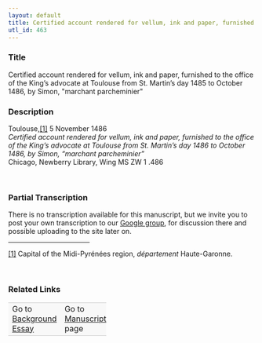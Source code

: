 ```yaml
---  
layout: default  
title: Certified account rendered for vellum, ink and paper, furnished to the office of the King’s advocate at Toulouse from St. Martin’s day 1485 to October 1486, by Simon, "marchant parcheminier"  
utl_id: 463
---
```


### Title

Certified account rendered for vellum, ink and paper, furnished to the office of the King’s advocate at Toulouse from St. Martin’s day 1485 to October 1486, by Simon, "marchant parcheminier"

### Description

<p>Toulouse,<a href="#_ftn1" name="_ftnref1" title="" id="_ftnref1">[1]</a> 5 November 1486<br /><em>Certified account rendered for vellum, ink and paper, furnished to the office of the King’s advocate at Toulouse from St. Martin’s day 1486 to October 1486, by Simon, “marchant parcheminier”</em><br />
Chicago, Newberry Library, Wing MS ZW 1 .486</p>
<p> </p>


### Partial Transcription

<p>There is no transcription available for this manuscript, but we invite you to post your own transcription to our <a href="https://paleography.library.utoronto.ca/content/group-work">Google group</a>, for discussion there and possible uploading to the site later on.</p>
<div>
<hr align="left" size="1" width="33%" /><div id="ftn1">
<a href="#_ftnref1" name="_ftn1" title="" id="_ftn1">[1]</a> Capital of the Midi-Pyrénées region, <em>département</em> Haute-Garonne.
</div>
</div>
<p> </p>


### Related Links

<table border="0.5" cellpadding="1" cellspacing="1" style="width: 200px; background-color:#F8F8F8;">
    <tbody style="border-color:#ccc">
        <tr style="border-color:#ccc">
            <td>Go to <a href="https://centerfordigitalhumanities.github.io/Newberry-French-paleography/_background_essay/463" target="_blank">Background Essay</a></td>
            <td>Go to <a href="https://centerfordigitalhumanities.github.io/Newberry-French-paleography/www/record.html?id=463" target="_blank">Manuscript</a> page</td>
        </tr>
    </tbody>
</table>